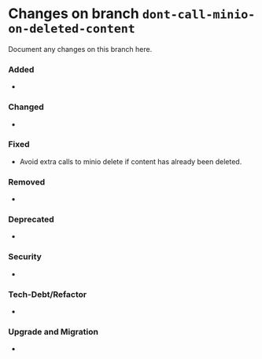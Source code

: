 # Changes on branch `dont-call-minio-on-deleted-content`
Document any changes on this branch here.
### Added
- 

### Changed
- 

### Fixed
- Avoid extra calls to minio delete if content has already been deleted. 

### Removed
- 

### Deprecated
- 

### Security
- 

### Tech-Debt/Refactor
- 

### Upgrade and Migration
- 
